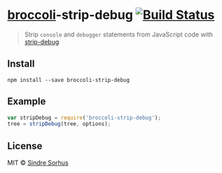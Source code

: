 # [broccoli](https://github.com/joliss/broccoli)-strip-debug [![Build Status](https://travis-ci.org/sindresorhus/broccoli-strip-debug.png?branch=master)](https://travis-ci.org/sindresorhus/broccoli-strip-debug)

> Strip `console` and `debugger` statements from JavaScript code with [strip-debug](https://github.com/sindresorhus/strip-debug)


## Install

```
npm install --save broccoli-strip-debug
```


## Example

```js
var stripDebug = require('broccoli-strip-debug');
tree = stripDebug(tree, options);
```


## License

MIT © [Sindre Sorhus](http://sindresorhus.com)
